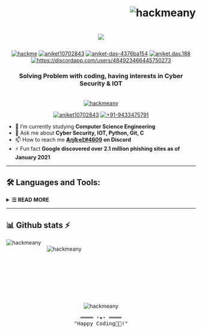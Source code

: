 <!-- View Count-->
<h1 align="center">
  <p align="right">
    <img
      src="https://komarev.com/ghpvc/?username=hackmeany&label=VIEWS&color=0e75b6&style=flat"
      alt="hackmeany"
    />
  </p>
<!-- Type SVG-->
<a href="https://git.io/typing-svg">
<img src="https://readme-typing-svg.herokuapp.com?color=%2310D7F7&size=30&center=true&vCenter=true&width=500&lines=Hello%2C+There!+%F0%9F%91%8B;This+is+Aniket+aka+HackME;Nice+to+meet+you!"/>
</a>
</h1>
<!-- <h3 align="left">Connect with me:</h3> -->
<!-- Dev-->
<p align="center">
  <a href="https://dev.to/hackme" target="blank"
    ><img
      align="center"
      src="https://cdn.jsdelivr.net/npm/simple-icons@3.0.1/icons/dev-dot-to.svg"
      alt="hackme"
      height="30"
      width="40"
  /></a>
  <!-- Twitter-->
  <a href="https://twitter.com/aniket10702843" target="blank"
    ><img
      align="center"
      src="https://raw.githubusercontent.com/rahuldkjain/github-profile-readme-generator/master/src/images/icons/Social/twitter.svg"
      alt="aniket10702843"
      height="30"
      width="40"
  /></a>
<a href="https://linkedin.com/in/aniket-das-4376ba154" target="blank"
    ><img
      align="center"
      src="https://raw.githubusercontent.com/rahuldkjain/github-profile-readme-generator/master/src/images/icons/Social/linked-in-alt.svg"
      alt="aniket-das-4376ba154"
      height="30"
      width="40"
  /></a>
  <a href="https://fb.com/aniket.das.188" target="blank"
    ><img
      align="center"
      src="https://raw.githubusercontent.com/rahuldkjain/github-profile-readme-generator/master/src/images/icons/Social/facebook.svg"
      alt="aniket.das.188"
      height="30"
      width="40"
  /></a>
  <a href="https://discordapp.com/users/484923466445750273" target="blank"
    ><img
      align="center"
      src="https://raw.githubusercontent.com/rahuldkjain/github-profile-readme-generator/master/src/images/icons/Social/discord.svg"
      alt="https://discordapp.com/users/484923466445750273"
      height="39"
      width="40"
  /></a>
</p>

<!-- <h1 align="center">Hi 👋, I'm Aniket Das (aka HackMEAny)</h1> -->
<h3 align="center">
  Solving Problem with coding, having interests in Cyber Security & IOT
</h3>

<!-- Trophy-->

<p align="center">
  <img width="800" />
  <a href="https://github.com/ryo-ma/github-profile-trophy"
    ><img
      src="https://github-profile-trophy.vercel.app/?username=hackmeany&row=1&theme=dracula&no-frame=true"
      alt="hackmeany"
  /></a>
</p>

<p align="center">
  <a href="https://twitter.com/aniket10702843" target="blank"
    ><img
      src="https://img.shields.io/twitter/follow/aniket10702843?logo=twitter&style=for-the-badge"
      alt="aniket10702843"
          /></a>
  <a href="https://wa.me/919433475791" target="blank">
    <img src ="https://img.shields.io/badge/WhatsApp-25D366?style=for-the-badge&logo=whatsapp&logoColor=white" alt="+91-9433475791"/>
  </a>
</p>


<!-- Details Section-->

- 🔭 I’m currently studying **Computer Science Engineering**
- 💬 Ask me about **Cyber Security, IOT, Python, Git, C**
- 📫 How to reach me **[Ⱥղìҟҽէ#4609](https://discordapp.com/users/484923466445750273) on Discord**
- ⚡ Fun fact **Google discovered over 2.1 million phishing sites as of January
  2021**

---

## 🛠️ Languages and Tools:

<details close>
<summary><b>&#9776; READ MORE </b> </summary>
<br>
<!-- <h3 align="left">Languages and Tools:</h3> -->
<p> <b>Programming Languages</b> <hr>
  <a href="https://www.python.org" target="_blank">
    <img
      src="https://raw.githubusercontent.com/devicons/devicon/master/icons/python/python-original.svg"
      alt="python"
      width="40"
      height="40"
    />
  </a>
  <a href="https://www.cprogramming.com/" target="_blank">
    <img
      src="https://raw.githubusercontent.com/devicons/devicon/master/icons/c/c-original.svg"
      alt="c"
      width="40"
      height="40"
    />
  </a>
  <a href="https://www.w3schools.com/cpp/" target="_blank">
    <img
      src="https://raw.githubusercontent.com/devicons/devicon/master/icons/cplusplus/cplusplus-original.svg"
      alt="cplusplus"
      width="40"
      height="40"
    />
  </a>
  <a
    href="https://developer.mozilla.org/en-US/docs/Web/JavaScript"
    target="_blank"
  >
    <img
      src="https://raw.githubusercontent.com/devicons/devicon/master/icons/javascript/javascript-original.svg"
      alt="javascript"
      width="40"
      height="40"
    />
  </a>

</p>
<p><b>Frontend Development</b><hr/>
  <a href="https://reactjs.org/" target="_blank">
    <img
      src="https://raw.githubusercontent.com/devicons/devicon/master/icons/react/react-original-wordmark.svg"
      alt="react"
      width="40"
      height="40"
    />
  </a>
  <a href="https://www.w3.org/html/" target="_blank">
    <img
      src="https://raw.githubusercontent.com/devicons/devicon/master/icons/html5/html5-original-wordmark.svg"
      alt="html5"
      width="40"
      height="40"
    />
  </a>

</p>
<p><b>Backend Development</b><hr/>
  <a href="https://www.nginx.com" target="_blank">
    <img
      src="https://raw.githubusercontent.com/devicons/devicon/master/icons/nginx/nginx-original.svg"
      alt="nginx"
      width="40"
      height="40"
    />
  </a>
  <a href="https://nodejs.org" target="_blank">
    <img
      src="https://raw.githubusercontent.com/devicons/devicon/master/icons/nodejs/nodejs-original-wordmark.svg"
      alt="nodejs"
      width="40"
      height="40"
    />
  </a>

</p>
<p><b>Database</b><hr/>
  <a href="https://www.oracle.com/" target="_blank">
    <img
      src="https://raw.githubusercontent.com/devicons/devicon/master/icons/oracle/oracle-original.svg"
      alt="oracle"
      width="40"
      height="40"
    />
  </a>
  <a href="https://www.postgresql.org" target="_blank">
    <img
      src="https://raw.githubusercontent.com/devicons/devicon/master/icons/postgresql/postgresql-original-wordmark.svg"
      alt="postgresql"
      width="40"
      height="40"
    />
  </a>

</p>
<p><b>Devops</b><hr/>
  <a href="https://www.docker.com/" target="_blank">
    <img
      src="https://raw.githubusercontent.com/devicons/devicon/master/icons/docker/docker-original-wordmark.svg"
      alt="docker"
      width="40"
      height="40"
    />
  </a>
  <a href="https://www.gnu.org/software/bash/" target="_blank">
    <img
      src="https://www.vectorlogo.zone/logos/gnu_bash/gnu_bash-icon.svg"
      alt="bash"
      width="40"
      height="40"
    />
  </a>

</p>
<p><b> Backend as a Service(BaaS) </b><hr/>
  <a href="https://firebase.google.com/" target="_blank">
    <img
      src="https://www.vectorlogo.zone/logos/firebase/firebase-icon.svg"
      alt="firebase"
      width="40"
      height="40"
    />
  </a>
  <a href="https://heroku.com" target="_blank">
    <img
      src="https://www.vectorlogo.zone/logos/heroku/heroku-icon.svg"
      alt="heroku"
      width="40"
      height="40"
    />
  </a>

</p>
<p><b> Framework</b> <hr/>
  <a href="https://www.djangoproject.com/" target="_blank">
    <img
      src="https://raw.githubusercontent.com/devicons/devicon/master/icons/django/django-original.svg"
      alt="django"
      width="40"
      height="40"
    />
  </a>
  <a href="https://flask.palletsprojects.com/" target="_blank">
    <img
      src="https://www.vectorlogo.zone/logos/pocoo_flask/pocoo_flask-icon.svg"
      alt="flask"
      width="40"
      height="40"
    />
  </a>

</p>
<p> <b>Others</b> <hr/>
  <a href="https://www.arduino.cc/" target="_blank">
    <img
      src="https://cdn.worldvectorlogo.com/logos/arduino-1.svg"
      alt="arduino"
      width="40"
      height="40"
    />
  </a>
  <a href="https://d3js.org/" target="_blank">
    <img
      src="https://raw.githubusercontent.com/devicons/devicon/master/icons/d3js/d3js-original.svg"
      alt="d3js"
      width="40"
      height="40"
    />
  </a>
  <a href="https://www.figma.com/" target="_blank">
    <img
      src="https://www.vectorlogo.zone/logos/figma/figma-icon.svg"
      alt="figma"
      width="40"
      height="40"
    />
  </a>
  <a href="https://flutter.dev" target="_blank">
    <img
      src="https://www.vectorlogo.zone/logos/flutterio/flutterio-icon.svg"
      alt="flutter"
      width="40"
      height="40"
    />
  </a>
  <a href="https://git-scm.com/" target="_blank">
    <img
      src="https://www.vectorlogo.zone/logos/git-scm/git-scm-icon.svg"
      alt="git"
      width="40"
      height="40"
    />
  </a>
  <a href="https://www.linux.org/" target="_blank">
    <img
      src="https://raw.githubusercontent.com/devicons/devicon/master/icons/linux/linux-original.svg"
      alt="linux"
      width="40"
      height="40"
    />
  </a>
  <a href="https://postman.com" target="_blank">
    <img
      src="https://www.vectorlogo.zone/logos/getpostman/getpostman-icon.svg"
      alt="postman"
      width="40"
      height="40"
    />
  </a>
</p>
</details>
<hr/>

<!-- Stats -->

## 📊 Github stats ⚡

<p>
  <img
    align="left"
    width=396
    src="https://github-readme-stats.vercel.app/api?username=hackmeany&show_icons=true&locale=en&&theme=dracula"
    alt="hackmeany"
  />
  <img
    align="right"
    width=396
    src="https://github-readme-streak-stats.herokuapp.com/?user=hackmeany&theme=dracula"
    alt="hackmeany"
  />
</p>
<br><br><br><br><br><br><br><br><br>
<p align="center">
  <img
    align="center"
    width=396
    src="https://github-readme-stats.vercel.app/api/top-langs?username=hackmeany&show_icons=true&locale=en&layout=compact&&theme=dracula"
    alt="hackmeany"
  />
</p>
<!-- Footer -->
<samp>
    <p align="center">
        ════ ⋆★⋆ ════
        <br>
        "Happy Coding👨‍💻!"
    </p>
</samp>
